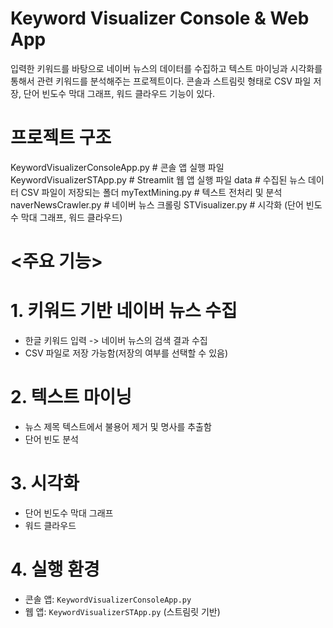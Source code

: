 # Keyword Visualizer Console & Web App

입력한 키워드를 바탕으로 네이버 뉴스의 데이터를 수집하고 텍스트 마이닝과 시각화를 통해서 관련 키워드를 분석해주는 프로젝트이다.
콘솔과 스트림릿 형태로 CSV 파일 저장, 단어 빈도수 막대 그래프, 워드 클라우드 기능이 있다.

# 프로젝트 구조
KeywordVisualizerConsoleApp.py # 콘솔 앱 실행 파일
KeywordVisualizerSTApp.py      # Streamlit 웹 앱 실행 파일
data                           # 수집된 뉴스 데이터 CSV 파일이 저장되는 폴더
myTextMining.py                # 텍스트 전처리 및 분석
naverNewsCrawler.py            # 네이버 뉴스 크롤링
STVisualizer.py                # 시각화 (단어 빈도수 막대 그래프, 워드 클라우드)

# <주요 기능>
# 1. 키워드 기반 네이버 뉴스 수집
- 한글 키워드 입력 -> 네이버 뉴스의 검색 결과 수집
- CSV 파일로 저장 가능함(저장의 여부를 선택할 수 있음)

# 2. 텍스트 마이닝
- 뉴스 제목 텍스트에서 불용어 제거 및 명사를 추출함
- 단어 빈도 분석

# 3. 시각화
- 단어 빈도수 막대 그래프
- 워드 클라우드

# 4. 실행 환경
- 콘솔 앱: `KeywordVisualizerConsoleApp.py`
- 웹 앱: `KeywordVisualizerSTApp.py` (스트림릿 기반)